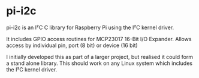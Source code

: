 # pi-i2c

pi-i2c is an I²C C library for Raspberry Pi using the I²C kernel driver.

It includes GPIO access routines for MCP23017 16-Bit I/O Expander.
Allows access by individual pin, port (8 bit) or device (16 bit)

I initially developed this as part of a larger project, but realised it could form a stand alone library.
This should work on any Linux system which includes the I²C kernel driver.
